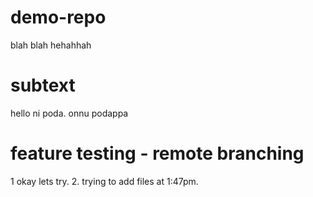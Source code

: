 # demo-repo
blah blah
hehahhah

# subtext
hello ni poda.
onnu podappa

# feature testing - remote branching

1 okay lets try.
2. trying to add files at 1:47pm.